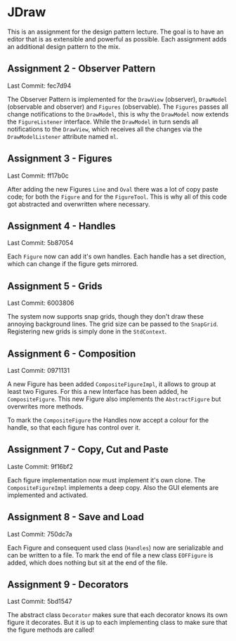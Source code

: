 # JDraw
This is an assignment for the design pattern lecture. The goal is to have an editor that is as extensible and powerful as possible. Each assignment adds an additional design pattern to the mix.

## Assignment 2 - Observer Pattern
Last Commit: fec7d94

The Observer Pattern is implemented for the `DrawView` (observer), `DrawModel` (observable and observer) and `Figures` (observable). The `Figures` passes all change notifications to the `DrawModel`, this is why the `DrawModel` now extends the `FigureListener` interface. While the `DrawModel` in turn sends all notifications to the `DrawView`, which receives all the changes via the `DrawModelListener` attribute named `ml`.

## Assignment 3 - Figures
Last Commit: ff17b0c

After adding the new Figures `Line` and `Oval` there was a lot of copy paste code; for both the `Figure` and for the `FigureTool`. This is why all of this code got abstracted and overwritten where necessary.

## Assignment 4 - Handles
Last Commit: 5b87054

Each `Figure` now can add it's own handles. Each handle has a set direction, which can change if the figure gets mirrored.

## Assignment 5 - Grids
Last Commit: 6003806

The system now supports snap grids, though they don't draw these annoying background lines. The grid size can be passed to the `SnapGrid`. Registering new grids is simply done in the `StdContext`.

## Assignment 6 - Composition
Last Commit: 0971131

A new Figure has been added `CompositeFigureImpl`, it allows to group at least two Figures. For this a new Interface has been added, he `CompositeFigure`. This new Figure also implements the `AbstractFigure` but overwrites more methods.

To mark the `CompositeFigure` the Handles now accept a colour for the handle, so that each figure has control over it.

## Assignment 7 - Copy, Cut and Paste
Laste Commit: 9f16bf2

Each figure implementation now must implement it's own clone. The `CompositeFigureImpl` implements a deep copy. Also the GUI elements are implemented and activated.

## Assignment 8 - Save and Load
Last Commit: 750dc7a

Each Figure and consequent used class (`Handles`) now are serializable and can be written to a file. To mark the end of file a new class `EOFFigure` is added, which does nothing but sit at the end of the file.

## Assignment 9 - Decorators
Last Commit: 5bd1547

The abstract class `Decorator` makes sure that each decorator knows its own figure it decorates. But it is up to each implementing class to make sure that the figure methods are called! 